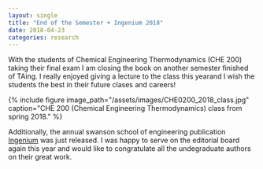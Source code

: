 ```yaml
---
layout: single
title: "End of the Semester + Ingenium 2018"
date: 2018-04-23
categories: research
---
```

With the students of Chemical Engineering Thermodynamics (CHE 200) taking their final exam I am closing the book on another semester finished of TAing. I really enjoyed giving a lecture to the class this yearand I wish the students the best in their future clases and careers!

{% include figure image_path="/assets/images/CHE0200_2018_class.jpg" caption="CHE 200 (Chemical Engineering Thermodynamics) class from spring 2018." %}

Additionally, the annual swanson school of engineering publication [Ingenium](http://www.engineering.pitt.edu/Research/Office-Of-Research/_Documents/2018-Ingenium-Journal-Swanson-School-of-Engineering/) was just released. I was happy to serve on the editorial board again this year and would like to congratulate all the undegraduate authors on their great work.
